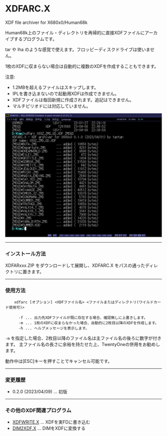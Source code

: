 # XDFARC.X

XDF file archiver for X680x0/Human68k

Human68k上のファイル・ディレクトリを再帰的に直接XDFファイルにアーカイブするプログラムです。

tar や lha のような感覚で使えます。フロッピーディスクドライブは使いません。

1枚のXDFに収まらない場合は自動的に複数のXDFを作成することもできます。

注意:
- 1.2MBを超えるファイルはスキップします。
- IPLを書き込まないので起動用XDFは作成できません。
- XDFファイルは毎回新規に作成されます。追記はできません。
- マルチピリオドには対応していません。

<img src='images/xdfarc1.png' width='800'/>

---

### インストール方法

XDFARxxx.ZIP をダウンロードして展開し、XDFARC.X をパスの通ったディレクトリに置きます。

---

### 使用方法

        xdfarc [オプション] <XDFファイル名> <ファイルまたはディレクトリ(ワイルドカード使用可)>

          -f ... 出力先XDFファイルが既に存在する場合、確認無しに上書きします。
          -m ... 1枚のXDFに収まらなかった場合、自動的に2枚目以降のXDFを作成します。
          -h ... ヘルプメッセージを表示します。

`-m` を指定した場合、2枚目以降のファイル名は主ファイル名の後ろに数字が付きます。
主ファイル名の長さに余裕を持たせた上、TwentyOneの併用をお勧めします。

動作中は[ESC]キーを押すことでキャンセル可能です。

---

### 変更履歴

* 0.2.0 (2023/04/09) ... 初版

---

### その他のXDF関連プログラム

- [XDFWRITE.X](https://github.com/tantanGH/xdfwrite) ... XDFを実FDに書き込む
- [DIM2XDF.X](https://github.com/tantanGH/dim2xdf) ... DIMをXDFに変換する

